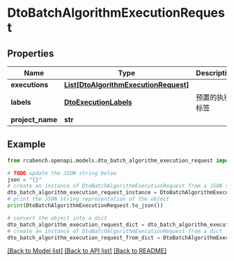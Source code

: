 # DtoBatchAlgorithmExecutionRequest


## Properties

Name | Type | Description | Notes
------------ | ------------- | ------------- | -------------
**executions** | [**List[DtoAlgorithmExecutionRequest]**](DtoAlgorithmExecutionRequest.md) |  | 
**labels** | [**DtoExecutionLabels**](DtoExecutionLabels.md) | 预置的执行标签 | [optional] 
**project_name** | **str** |  | 

## Example

```python
from rcabench.openapi.models.dto_batch_algorithm_execution_request import DtoBatchAlgorithmExecutionRequest

# TODO update the JSON string below
json = "{}"
# create an instance of DtoBatchAlgorithmExecutionRequest from a JSON string
dto_batch_algorithm_execution_request_instance = DtoBatchAlgorithmExecutionRequest.from_json(json)
# print the JSON string representation of the object
print(DtoBatchAlgorithmExecutionRequest.to_json())

# convert the object into a dict
dto_batch_algorithm_execution_request_dict = dto_batch_algorithm_execution_request_instance.to_dict()
# create an instance of DtoBatchAlgorithmExecutionRequest from a dict
dto_batch_algorithm_execution_request_from_dict = DtoBatchAlgorithmExecutionRequest.from_dict(dto_batch_algorithm_execution_request_dict)
```
[[Back to Model list]](../README.md#documentation-for-models) [[Back to API list]](../README.md#documentation-for-api-endpoints) [[Back to README]](../README.md)


